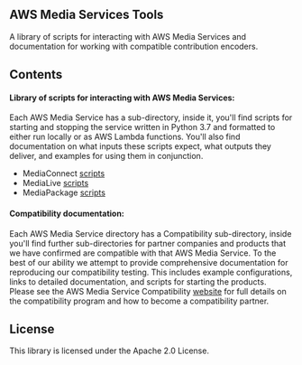 ## AWS Media Services Tools

A library of scripts for interacting with AWS Media Services and documentation for working with compatible contribution encoders.


## Contents
#### Library of  scripts for interacting with AWS Media Services:

Each AWS Media Service has a sub-directory, inside it, you'll find scripts for starting and stopping the service written in Python 3.7 and formatted to either run locally or as AWS Lambda functions. You'll also find documentation on what inputs these scripts expect, what outputs they deliver, and examples for using them in conjunction.  
- MediaConnect [scripts](https://github.com/aws-samples/aws-media-services-tools/tree/master/MediaConnect/Compatibility/Examples)
- MediaLive [scripts](https://github.com/aws-samples/aws-media-services-tools/tree/master/MediaLive/Compatibility/Examples)
- MediaPackage [scripts](https://github.com/aws-samples/aws-media-services-tools/tree/master/MediaPackage/Compatibility/Examples)


#### Compatibility documentation:

Each AWS Media Service directory has a Compatibility sub-directory, inside you'll find further sub-directories for partner companies and products that we have confirmed are compatible with that AWS Media Service.  To the best of our ability we attempt to provide comprehensive documentation for reproducing our compatibility testing. This includes example configurations, links to detailed documentation, and scripts for starting the products.   
Please see the AWS Media Service Compatibility [website](https://aws.amazon.com/media-services/compatibility/#) for full details on the compatibility program and how to become a compatibility partner.


## License

This library is licensed under the Apache 2.0 License.
